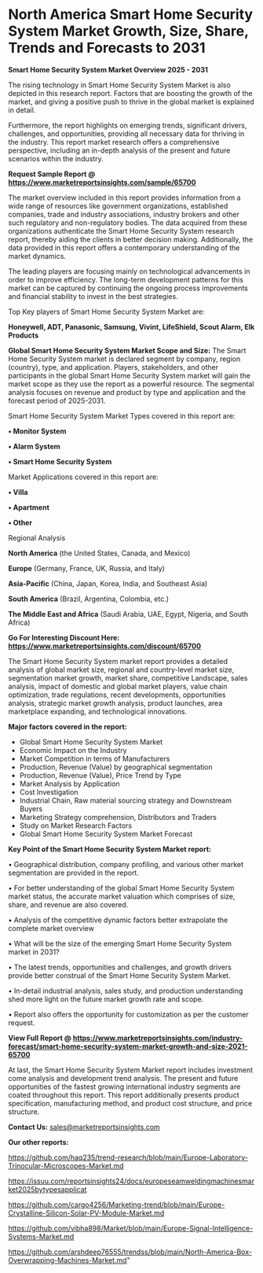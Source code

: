 # North America Smart Home Security System Market Growth, Size, Share, Trends and Forecasts to 2031

<Strong> Smart Home Security System Market Overview 2025 - 2031</strong>

The rising technology in Smart Home Security System Market is also depicted in this research report. Factors that are boosting the growth of the market, and giving a positive push to thrive in the global market is explained in detail.

Furthermore, the report highlights on emerging trends, significant drivers, challenges, and opportunities, providing all necessary data for thriving in the industry. This report market research offers a comprehensive perspective, including an in-depth analysis of the present and future scenarios within the industry.

<strong>Request Sample Report @ <a href=https://www.marketreportsinsights.com/sample/65700>https://www.marketreportsinsights.com/sample/65700</a></strong>

The market overview included in this report provides information from a wide range of resources like government organizations, established companies, trade and industry associations, industry brokers and other such regulatory and non-regulatory bodies. The data acquired from these organizations authenticate the Smart Home Security System research report, thereby aiding the clients in better decision making. Additionally, the data provided in this report offers a contemporary understanding of the market dynamics.

The leading players are focusing mainly on technological advancements in order to improve efficiency. The long-term development patterns for this market can be captured by continuing the ongoing process improvements and financial stability to invest in the best strategies.

Top Key players of Smart Home Security System Market are:

<strong>Honeywell, ADT, Panasonic, Samsung, Vivint, LifeShield, Scout Alarm, Elk Products</strong>

<strong><b>Global Smart Home Security System Market Scope and Size:</b></strong>
The Smart Home Security System market is declared segment by company, region (country), type, and application. Players, stakeholders, and other participants in the global Smart Home Security System market will gain the market scope as they use the report as a powerful resource. The segmental analysis focuses on revenue and product by type and application and the forecast period of 2025-2031.

Smart Home Security System Market Types covered in this report are:

<strong>• Monitor System

• Alarm System

• Smart Home Security System</strong>

Market Applications covered in this report are:

<strong>• Villa

• Apartment

• Other</strong> 

Regional Analysis

<strong>North America</strong> (the United States, Canada, and Mexico)

<strong>Europe</strong> (Germany, France, UK, Russia, and Italy)

<strong>Asia-Pacific</strong> (China, Japan, Korea, India, and Southeast Asia)

<strong>South America</strong> (Brazil, Argentina, Colombia, etc.)

<strong>The Middle East and Africa</strong> (Saudi Arabia, UAE, Egypt, Nigeria, and South Africa)

<strong>Go For Interesting Discount Here: <a href=https://www.marketreportsinsights.com/discount/65700>https://www.marketreportsinsights.com/discount/65700</a></strong>

The Smart Home Security System market report provides a detailed analysis of global market size, regional and country-level market size, segmentation market growth, market share, competitive Landscape, sales analysis, impact of domestic and global market players, value chain optimization, trade regulations, recent developments, opportunities analysis, strategic market growth analysis, product launches, area marketplace expanding, and technological innovations.

<strong><b>Major factors covered in the report:</b></strong>
<ul>
  <li>Global Smart Home Security System Market </li>
  <li>Economic Impact on the Industry</li>
  <li>Market Competition in terms of Manufacturers</li>
  <li>Production, Revenue (Value) by geographical segmentation</li>
  <li>Production, Revenue (Value), Price Trend by Type</li>
  <li>Market Analysis by Application</li>
  <li>Cost Investigation</li>
  <li>Industrial Chain, Raw material sourcing strategy and Downstream Buyers</li>
  <li>Marketing Strategy comprehension, Distributors and Traders</li>
  <li>Study on Market Research Factors</li>
  <li>Global Smart Home Security System Market Forecast</li>
</ul>

<strong><b>Key Point of the Smart Home Security System Market report:</b></strong>

• Geographical distribution, company profiling, and various other market segmentation are provided in the report.

• For better understanding of the global Smart Home Security System market status, the accurate market valuation which comprises of size, share, and revenue are also covered.

• Analysis of the competitive dynamic factors better extrapolate the complete market overview

• What will be the size of the emerging Smart Home Security System market in 2031?

• The latest trends, opportunities and challenges, and growth drivers provide better construal of the Smart Home Security System Market.

• In-detail industrial analysis, sales study, and production understanding shed more light on the future market growth rate and scope.

• Report also offers the opportunity for customization as per the customer request.

<strong><b>View Full Report @ <a href=https://www.marketreportsinsights.com/industry-forecast/smart-home-security-system-market-growth-and-size-2021-65700>https://www.marketreportsinsights.com/industry-forecast/smart-home-security-system-market-growth-and-size-2021-65700</a></b></strong>


At last, the Smart Home Security System Market report includes investment come analysis and development trend analysis. The present and future opportunities of the fastest growing international industry segments are coated throughout this report. This report additionally presents product specification, manufacturing method, and product cost structure, and price structure.

<strong>Contact Us:</strong>
sales@marketreportsinsights.com

<strong>Our other reports:</strong>

<a href=https://github.com/haq235/trend-research/blob/main/Europe-Laboratory-Trinocular-Microscopes-Market.md>https://github.com/haq235/trend-research/blob/main/Europe-Laboratory-Trinocular-Microscopes-Market.md</a>

<a href=https://issuu.com/reportsinsights24/docs/europeseamweldingmachinesmarket2025bytypesapplicat>https://issuu.com/reportsinsights24/docs/europeseamweldingmachinesmarket2025bytypesapplicat</a>

<a href=https://github.com/cargo4256/Marketing-trend/blob/main/Europe-Crystalline-Silicon-Solar-PV-Module-Market.md>https://github.com/cargo4256/Marketing-trend/blob/main/Europe-Crystalline-Silicon-Solar-PV-Module-Market.md</a>

<a href=https://github.com/vibha898/Market/blob/main/Europe-Signal-Intelligence-Systems-Market.md>https://github.com/vibha898/Market/blob/main/Europe-Signal-Intelligence-Systems-Market.md</a>

<a href=https://github.com/arshdeep76555/trendss/blob/main/North-America-Box-Overwrapping-Machines-Market.md>https://github.com/arshdeep76555/trendss/blob/main/North-America-Box-Overwrapping-Machines-Market.md</a>"
